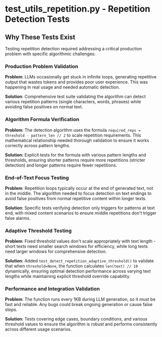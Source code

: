 # test_utils_repetition.py - Repetition Detection Tests

## Why These Tests Exist

Testing repetition detection required addressing a critical production problem with specific algorithmic challenges:

### Production Problem Validation
**Problem**: LLMs occasionally get stuck in infinite loops, generating repetitive output that wastes tokens and provides poor user experience. This was happening in real usage and needed automatic detection.

**Solution**: Comprehensive test suite validating the algorithm can detect various repetition patterns (single characters, words, phrases) while avoiding false positives on normal text.

### Algorithm Formula Verification  
**Problem**: The detection algorithm uses the formula `required_reps = threshold - pattern_len // 2` to scale repetition requirements. This mathematical relationship needed thorough validation to ensure it works correctly across pattern lengths.

**Solution**: Explicit tests for the formula with various pattern lengths and thresholds, ensuring shorter patterns require more repetitions (stricter detection) and longer patterns require fewer repetitions.

### End-of-Text Focus Testing
**Problem**: Repetition loops typically occur at the end of generated text, not in the middle. The algorithm needed to focus detection on text endings to avoid false positives from normal repetitive content within longer texts.

**Solution**: Specific tests verifying detection only triggers for patterns at text end, with mixed content scenarios to ensure middle repetitions don't trigger false alarms.

### Adaptive Threshold Testing
**Problem**: Fixed threshold values don't scale appropriately with text length - short texts need smaller search windows for efficiency, while long texts need larger windows for comprehensive detection.

**Solution**: Added `test_detect_repetition_adaptive_threshold()` to validate that when `threshold=None`, the function calculates `len(text) // 10` dynamically, ensuring optimal detection performance across varying text lengths while maintaining explicit threshold override capability.

### Performance and Integration Validation
**Problem**: The function runs every 1KB during LLM generation, so it must be fast and reliable. Any bugs could break ongoing generation or cause false stops.

**Solution**: Tests covering edge cases, boundary conditions, and various threshold values to ensure the algorithm is robust and performs consistently across different usage scenarios.